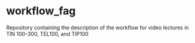 # workflow_fag
Repository containing the description of the workflow for video lectures in TIN 100-300, TEL100, and TIP100
